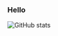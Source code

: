 ###  Hello

![GitHub stats](https://github-readme-stats.vercel.app/api?username=hitenkoku&show_icons=true)  


